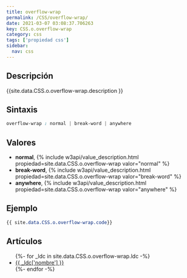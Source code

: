 ```yaml
---
title: overflow-wrap
permalink: /CSS/overflow-wrap/
date: 2021-03-07 03:08:37.706263
key: CSS.o.overflow-wrap
category: css
tags: ['propiedad css']
sidebar: 
  nav: css
---
```


## Descripción
{{site.data.CSS.o.overflow-wrap.description }}

## Sintaxis
~~~css
overflow-wrap : normal | break-word | anywhere
~~~

## Valores
* **normal**,  {% include w3api/value_description.html propiedad=site.data.CSS.o.overflow-wrap valor="normal" %}
* **break-word**,  {% include w3api/value_description.html propiedad=site.data.CSS.o.overflow-wrap valor="break-word" %}
* **anywhere**,  {% include w3api/value_description.html propiedad=site.data.CSS.o.overflow-wrap valor="anywhere" %}

## Ejemplo
~~~css
{{ site.data.CSS.o.overflow-wrap.code}}
~~~

## Artículos
<ul>
{%- for _ldc in site.data.CSS.o.overflow-wrap.ldc -%}
   <li>
       <a href="{{_ldc['url'] }}">{{ _ldc['nombre'] }}</a>
   </li>
{%- endfor -%}
</ul>
